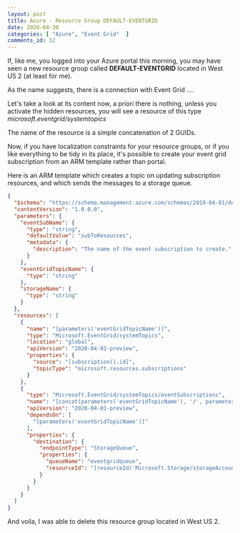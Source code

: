```yaml
---
layout: post
title: Azure - Resource Group DEFAULT-EVENTGRID
date: 2020-04-30
categories: [ "Azure", "Event Grid"  ]
comments_id: 12
---
```


If, like me, you logged into your Azure portal this morning, you may have seen a new resource group called **DEFAULT-EVENTGRID** located in West US 2 (at least for me).

As the name suggests, there is a connection with Event Grid ....

Let's take a look at its content now, a priori there is nothing, unless you activate the hidden resources, you will see a resource of this type *microsoft.eventgrid/systemtopics*

The name of the resource is a simple concatenation of 2 GUIDs.

Now, if you have localization constraints for your resource groups, or if you like everything to be tidy in its place, it's possible to create your event grid subscription from an ARM template rather than portal.

Here is an ARM template which creates a topic on updating subscription resources, and which sends the messages to a storage queue.

```json
{
  "$schema": "https://schema.management.azure.com/schemas/2019-04-01/deploymentTemplate.json#",
  "contentVersion": "1.0.0.0",
  "parameters": {
    "eventSubName": {
      "type": "string",
      "defaultValue": "subToResources",
      "metadata": {
        "description": "The name of the event subscription to create."
      }
    },
    "eventGridTopicName": {
      "type": "string"
    },
    "storageName": {
      "type": "string"
    }
  },
  "resources": [
    {
      "name": "[parameters('eventGridTopicName')]",
      "type": "Microsoft.EventGrid/systemTopics",
      "location": "global",
      "apiVersion": "2020-04-01-preview",
      "properties": {
        "source": "[subscription().id]",
        "topicType": "microsoft.resources.subscriptions"
      }
    },
    {
      "type": "Microsoft.EventGrid/systemTopics/eventSubscriptions",
      "name": "[concat(parameters('eventGridTopicName'), '/', parameters('eventSubName'))]",
      "apiVersion": "2020-04-01-preview",
      "dependsOn": [
        "[parameters('eventGridTopicName')]"
      ],
      "properties": {
        "destination": {
          "endpointType": "StorageQueue",
          "properties": {
            "queueName": "eventgridqueue",
            "resourceId": "[resourceId('Microsoft.Storage/storageAccounts', parameters('storageName'))]"
          }
        }
      }
    }
  ]
}
```

And voila, I was able to delete this resource group located in West US 2.
